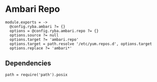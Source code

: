 
# Ambari Repo

    module.exports = ->
      @config.ryba.ambari ?= {}
      options = @config.ryba.ambari.repo ?= {}
      options.source ?= null
      options.target ?= 'ambari.repo'
      options.target = path.resolve '/etc/yum.repos.d', options.target
      options.replace ?= 'ambari*'

## Dependencies

    path = require('path').posix
